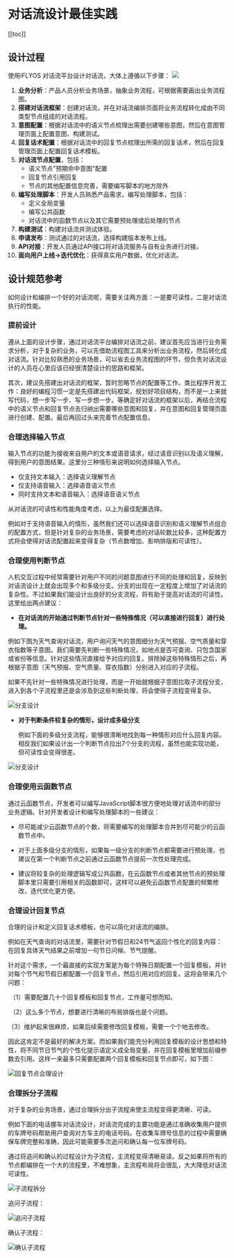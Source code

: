 # 对话流设计最佳实践

[[toc]]

## 设计过程

使用iFLYOS 对话流平台设计对话流，大体上遵循以下步骤：
![](./file/design_step.png)

1. **业务分析**：产品人员分析业务场景，抽象业务流程，可根据需要画出业务流程图。
2. **搭建对话流框架**：创建对话流，并在对话流编排页面将业务流程转化成由不同类型节点组成的对话流程。
3. **意图配置**：根据对话流中的语义节点梳理出需要创建哪些意图，然后在意图管理页面上配置意图、构建测试。
4. **回复话术配置**：根据对话流中的回复节点梳理出所需的回复话术，然后在回复管理页面上配置回复话术模板。
5. **对话流节点配置**，包括：
   - 语义节点"预期命中意图"配置
   - 回复节点引用回复
   - 节点的其他配置信息完善，需要编写脚本的地方除外
6. **编写处理脚本**：开发人员熟悉产品需求，编写处理脚本，包括：
   - 定义全局变量
   - 编写公共函数
   - 对话流中的函数节点以及其它需要预处理或后处理的节点
7. **构建测试**：构建对话流并测试体验。
8. **申请发布**：测试通过的对话流，选择构建版本发布上线。
9. **API对接**：开发人员通过API接口将对话流服务与自有业务进行对接。
10. **面向用户上线→迭代优化**：获得真实用户数据，优化对话流。



## 设计规范参考

如何设计和编排一个好的对话流呢，需要关注两方面：一是要可读性，二是对话流执行的性能。

### 	提前设计

遵从上面的设计步骤，通过对话流平台编排对话流之前，建议首先应当进行业务需求分析，对于复杂的业务，可以先借助流程图工具来分析出业务流程，然后转化成对话流。针对比较熟悉的业务场景，可以省去业务流程图的环节，但负责对话流设计的人员在心里应该已经很清楚设计的思路和框架。

其次，建议先搭建出对话流的框架，暂时忽略节点的配置等工作。类比程序开发工作：良好的编程习惯一定是先搭建出代码框架，规划好项目结构，而不是一上来就写代码，想一步写一步、写一步想一步。等确定好对话流的框架以后，再结合流程中的语义节点和回复节点去归纳出需要哪些意图和回复，并在意图和回复管理页面进行创建、配置。最后再回过头来完善节点配置信息。

### 	合理选择输入节点

输入节点的功能为接收来自用户的文本或语音请求，经过语音识别以及语义理解，得到用户的意图结果。这里分三种情形来说明如何选择输入节点。

- 仅支持文本输入：选择语义理解节点
- 仅支持语音输入：选择语音语义节点
- 同时支持文本和语音输入：选择语音语义节点

从对话流的可读性和性能角度考虑，以上为最佳配置选择。

例如对于支持语音输入的情形，虽然我们还可以选择语音识别和语义理解节点组合的配置方式，但是针对复杂的业务场景，需要考虑的对话轮数比较多，这种配置方式将会使得对话流配置起来变得复杂（节点数增加、影响排版和可读性）。

### 	合理使用判断节点

人机交互过程中经常需要针对用户不同的问题意图进行不同的处理和回复，反映到对话流设计上就会出现多个和多级分支。分支的出现在一定程度上增加了对话流的复杂性。不过如果我们能设计出良好的分支流程，将有助于提高对话流的可读性。这里给出两点建议：

- **在对话流的开始通过判断节点针对一些特殊情况（可以直接进行回复）进行处理。**

例如下图为天气查询对话流，用户询问天气的意图细分为天气预报、空气质量和穿衣指数等子意图。我们需要先判断一些特殊情况，如地点是否可查询、只包含国家或省份等信息。针对这些情况直接给予对应的回复。排除掉这些特殊情形之后，再根据子意图（天气预报、空气质量、穿衣指数）分别进入对应的子流程。

如果不先针对一些特殊情况进行处理，而是一开始就根据子意图拉取子流程分支，进入到各个子流程里还是会涉及到这些判断处理，将会使得子流程变得复杂。

![分支设计](./file/design_switch1.png)





- **对于判断条件较复杂的情形，设计成多级分支**

  例如下面的多级分支流程，能够很清晰地找到每一种情形对应什么回复内容。相反我们如果设计出一个判断节点拉出7个分支的流程，虽然也能实现功能，但可读性会变得很差。

![分支设计](./file/design_swith2.png)



### 	合理使用云函数节点

通过云函数节点，开发者可以编写JavaScript脚本很方便地处理对话流中的部分业务逻辑。针对开发者设计和编写处理脚本的一些建议：

- 尽可能减少云函数节点的个数，将需要编写的处理脚本合并到尽可能少的云函数节点中。

- 对于上面多级分支的情形，如果每一级分支的判断节点都需要进行预处理，也建议在第一个判断节点之前通过云函数节点提前一次性处理完成。
- 建议将较复杂的处理逻辑写成公共函数，在云函数节点或者其他节点的预处理脚本里只需要引用相关的函数即可，这样可以避免云函数节点配置的频繁修改，迭代优化更方便。

### 合理设计回复节点

合理的设计和定义回复话术模板，也可以简化对话流的编排。

例如在天气查询的对话流里，需要针对节假日和24节气返回个性化的回复内容：在回复具体天气结果之前增加一句节日问候、节气提醒。

针对这个需求，一个最直接的实现方案是为每个特殊日期配置一个回复模板，并针对每个节气和节假日都配置一个回复节点，然后引用对应的回复。这将会带来几个问题：

​	（1）需要配置几十个回复模板和回复节点，工作量可想而知。

​	（2）这么多个节点，想要进行清晰的布局排版也是个问题。

​	（3）维护起来很麻烦，如果后续需要修改回复模板，需要一个个地去修改。

因此这肯定不是最好的解决方案。而如果我们能充分利用回复模板的设计思想和特性，将不同节日节气的个性化提示语定义成全局变量，并在回复模板里增加前缀参数去引用。这样一来最多只需要配置两个回复模板和回复节点即可，如下图：

![回复节点合理设计](./file/design_reply.png)

### 	合理拆分子流程

对于复杂的业务场景，通过合理拆分出子流程来使主流程变得更清晰、可读。

例如下面的电话挪车对话流设计，对话流完成的主要功能是通过准确收集用户提供的车牌号码帮助用户查询对方车主的电话号码。在收集车牌号信息的过程中需要确保车牌完整和准确，因此可能需要多次追问和确认每一位车牌号码。

通过将追问和确认的过程设计为子流程，主流程变得清晰易读。反之如果将所有的节点都编排在一个大的流程里，不难想象，主流程布局将会很乱，大大降低对话流可读性。

![子流程拆分](./file/design_subflow1.png)


追问子流程：

![追问子流程](./file/design_subflow2.png)

确认子流程：

![确认子流程](./file/design_subflow3.png)
